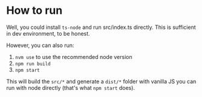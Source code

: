 # How to run

Well, you could install `ts-node` and run src/index.ts directly. This is sufficient in dev environment, to be honest.

However, you can also run:

1. `nvm use` to use the recommended node version
2. `npm run build`
3. `npm start`

This will build the `src/*` and generate a `dist/*` folder with vanilla JS you can run with node directly (that's what `npm start` does).
